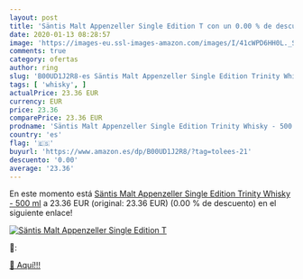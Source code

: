 ```yaml
---
layout: post
title: 'Säntis Malt Appenzeller Single Edition T con un 0.00 % de descuento'
date: 2020-01-13 08:28:57
image: 'https://images-eu.ssl-images-amazon.com/images/I/41cWPD6HH0L._SL200_.jpg'
comments: true
category: ofertas
author: ring
slug: 'B00UD1J2R8-es Säntis Malt Appenzeller Single Edition Trinity Whisky -...'
tags: [ 'whisky', ]
actualPrice: 23.36 EUR
currency: EUR
price: 23.36
comparePrice: 23.36 EUR
prodname: 'Säntis Malt Appenzeller Single Edition Trinity Whisky - 500 ml'
country: 'es'
flag: '🇪🇸'
buyurl: 'https://www.amazon.es/dp/B00UD1J2R8/?tag=tolees-21'
descuento: '0.00'
average: '23.36'
---
```


En este momento está [Säntis Malt Appenzeller Single Edition Trinity Whisky - 500 ml](https://www.amazon.es/dp/B00UD1J2R8/?tag=tolees-21) a 23.36 EUR (original: 23.36 EUR) (0.00 %  de descuento) en el siguiente enlace!

[![Säntis Malt Appenzeller Single Edition T](https://images-eu.ssl-images-amazon.com/images/I/41cWPD6HH0L._SL200_.jpg)](https://www.amazon.es/dp/B00UD1J2R8/?tag=tolees-21)

🔎:


[🛒 Aquí!!!](https://www.amazon.es/dp/B00UD1J2R8/?tag=tolees-21)
